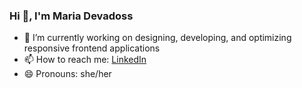 ### Hi 👋, I'm Maria Devadoss

- 🔭 I’m currently working on designing, developing, and optimizing responsive frontend applications
- 📫 How to reach me: [LinkedIn](https://www.linkedin.com/in/maria-lancy/)
- 😄 Pronouns: she/her
